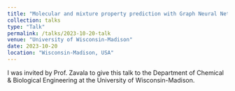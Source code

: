 ```yaml
---
title: "Molecular and mixture property prediction with Graph Neural Networks - Applications to chemical engineering"
collection: talks
type: "Talk"
permalink: /talks/2023-10-20-talk
venue: "University of Wisconsin-Madison"
date: 2023-10-20
location: "Wisconsin-Madison, USA"
---
```


I was invited by Prof. Zavala to give this talk to the Department of Chemical & Biological Engineering at the University of Wisconsin-Madison.